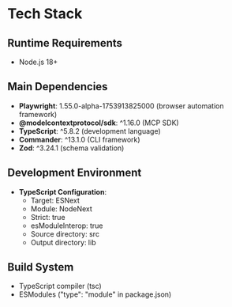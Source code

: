 # Tech Stack

## Runtime Requirements
- Node.js 18+

## Main Dependencies
- **Playwright**: 1.55.0-alpha-1753913825000 (browser automation framework)
- **@modelcontextprotocol/sdk**: ^1.16.0 (MCP SDK)
- **TypeScript**: ^5.8.2 (development language)
- **Commander**: ^13.1.0 (CLI framework)
- **Zod**: ^3.24.1 (schema validation)

## Development Environment
- **TypeScript Configuration**:
  - Target: ESNext
  - Module: NodeNext
  - Strict: true
  - esModuleInterop: true
  - Source directory: src
  - Output directory: lib

## Build System
- TypeScript compiler (tsc)
- ESModules ("type": "module" in package.json)